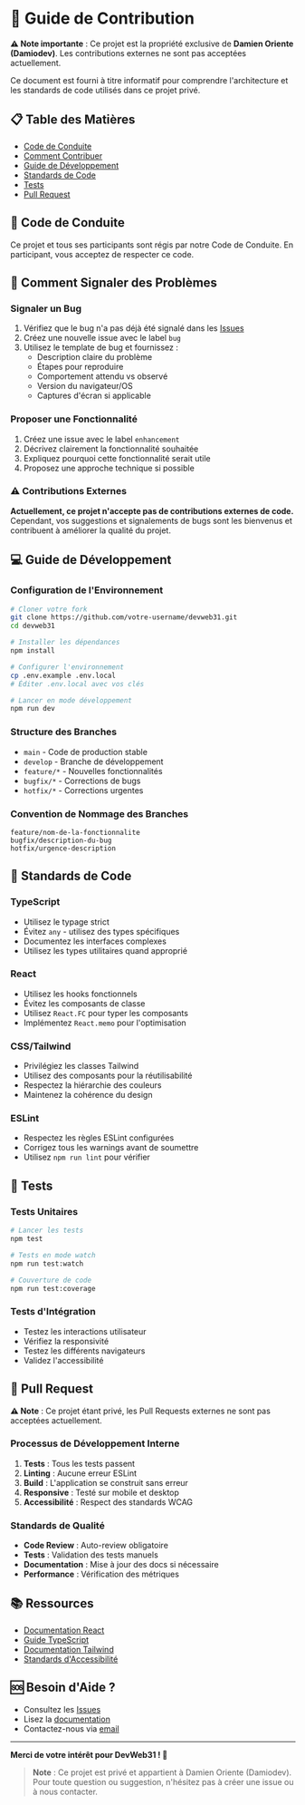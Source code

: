 # 🤝 Guide de Contribution

**⚠️ Note importante** : Ce projet est la propriété exclusive de **Damien Oriente (Damiodev)**. Les contributions externes ne sont pas acceptées actuellement.

Ce document est fourni à titre informatif pour comprendre l'architecture et les standards de code utilisés dans ce projet privé.

## 📋 Table des Matières

- [Code de Conduite](#code-de-conduite)
- [Comment Contribuer](#comment-contribuer)
- [Guide de Développement](#guide-de-développement)
- [Standards de Code](#standards-de-code)
- [Tests](#tests)
- [Pull Request](#pull-request)

## 📜 Code de Conduite

Ce projet et tous ses participants sont régis par notre Code de Conduite. En participant, vous acceptez de respecter ce code.

## 🚀 Comment Signaler des Problèmes

### Signaler un Bug

1. Vérifiez que le bug n'a pas déjà été signalé dans les [Issues](https://github.com/Damiodev/devweb31/issues)
2. Créez une nouvelle issue avec le label `bug`
3. Utilisez le template de bug et fournissez :
   - Description claire du problème
   - Étapes pour reproduire
   - Comportement attendu vs observé
   - Version du navigateur/OS
   - Captures d'écran si applicable

### Proposer une Fonctionnalité

1. Créez une issue avec le label `enhancement`
2. Décrivez clairement la fonctionnalité souhaitée
3. Expliquez pourquoi cette fonctionnalité serait utile
4. Proposez une approche technique si possible

### ⚠️ Contributions Externes

**Actuellement, ce projet n'accepte pas de contributions externes de code.**  
Cependant, vos suggestions et signalements de bugs sont les bienvenus et contribuent à améliorer la qualité du projet.

## 💻 Guide de Développement

### Configuration de l'Environnement

```bash
# Cloner votre fork
git clone https://github.com/votre-username/devweb31.git
cd devweb31

# Installer les dépendances
npm install

# Configurer l'environnement
cp .env.example .env.local
# Éditer .env.local avec vos clés

# Lancer en mode développement
npm run dev
```

### Structure des Branches

- `main` - Code de production stable
- `develop` - Branche de développement
- `feature/*` - Nouvelles fonctionnalités
- `bugfix/*` - Corrections de bugs
- `hotfix/*` - Corrections urgentes

### Convention de Nommage des Branches

```
feature/nom-de-la-fonctionnalite
bugfix/description-du-bug
hotfix/urgence-description
```

## 📝 Standards de Code

### TypeScript

- Utilisez le typage strict
- Évitez `any` - utilisez des types spécifiques
- Documentez les interfaces complexes
- Utilisez les types utilitaires quand approprié

### React

- Utilisez les hooks fonctionnels
- Évitez les composants de classe
- Utilisez `React.FC` pour typer les composants
- Implémentez `React.memo` pour l'optimisation

### CSS/Tailwind

- Privilégiez les classes Tailwind
- Utilisez des composants pour la réutilisabilité
- Respectez la hiérarchie des couleurs
- Maintenez la cohérence du design

### ESLint

- Respectez les règles ESLint configurées
- Corrigez tous les warnings avant de soumettre
- Utilisez `npm run lint` pour vérifier

## 🧪 Tests

### Tests Unitaires

```bash
# Lancer les tests
npm test

# Tests en mode watch
npm run test:watch

# Couverture de code
npm run test:coverage
```

### Tests d'Intégration

- Testez les interactions utilisateur
- Vérifiez la responsivité
- Testez les différents navigateurs
- Validez l'accessibilité

## 🔄 Pull Request

**⚠️ Note** : Ce projet étant privé, les Pull Requests externes ne sont pas acceptées actuellement.

### Processus de Développement Interne

1. **Tests** : Tous les tests passent
2. **Linting** : Aucune erreur ESLint
3. **Build** : L'application se construit sans erreur
4. **Responsive** : Testé sur mobile et desktop
5. **Accessibilité** : Respect des standards WCAG

### Standards de Qualité

- **Code Review** : Auto-review obligatoire
- **Tests** : Validation des tests manuels
- **Documentation** : Mise à jour des docs si nécessaire
- **Performance** : Vérification des métriques

## 📚 Ressources

- [Documentation React](https://reactjs.org/docs/)
- [Guide TypeScript](https://www.typescriptlang.org/docs/)
- [Documentation Tailwind](https://tailwindcss.com/docs)
- [Standards d'Accessibilité](https://www.w3.org/WAI/WCAG21/quickref/)

## 🆘 Besoin d'Aide ?

- Consultez les [Issues](https://github.com/Damiodev/devweb31/issues)
- Lisez la [documentation](README.md)
- Contactez-nous via [email](mailto:contact@devweb31.fr)

---

**Merci de votre intérêt pour DevWeb31 ! 🎉**

> **Note** : Ce projet est privé et appartient à Damien Oriente (Damiodev).  
> Pour toute question ou suggestion, n'hésitez pas à créer une issue ou à nous contacter.
